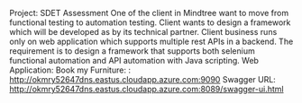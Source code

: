 Project: SDET Assessment
One of the client in Mindtree want to move from functional testing to automation testing. Client wants to design a framework which will be developed as by its technical partner. Client business runs only on web application which supports multiple rest APIs in a backend. The requirement is to design a framework that supports both selenium functional automation and API automation with Java scripting.
Web Application: Book my Furniture: : http://okmry52647dns.eastus.cloudapp.azure.com:9090
Swagger URL: http://okmry52647dns.eastus.cloudapp.azure.com:8089/swagger-ui.html

